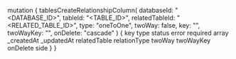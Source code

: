 mutation {
    tablesCreateRelationshipColumn(
        databaseId: "<DATABASE_ID>",
        tableId: "<TABLE_ID>",
        relatedTableId: "<RELATED_TABLE_ID>",
        type: "oneToOne",
        twoWay: false,
        key: "",
        twoWayKey: "",
        onDelete: "cascade"
    ) {
        key
        type
        status
        error
        required
        array
        _createdAt
        _updatedAt
        relatedTable
        relationType
        twoWay
        twoWayKey
        onDelete
        side
    }
}
